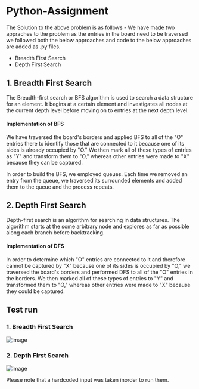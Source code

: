 # Python-Assignment
The Solution to the above problem is as follows - 
We have made two appraches to the problem as the entries in the board need to be traversed we followed both the below approaches and code to the below approaches are added as .py files.
- Breadth First Search
- Depth First Search

## 1. Breadth First Search
The Breadth-first search or BFS algorithm is used to search a data structure for an element. It begins at a certain element and investigates all nodes at the current depth level before moving on to entries at the next depth level.

#### Implementation of BFS

We have traversed the board's borders and applied BFS to all of the "O" entries there to identify those that are connected to it because one of its sides is already occupied by "O." We then mark all of these types of entries as "Y" and transform them to "O," whereas other entries were made to "X" because they can be captured.

In order to build the BFS, we employed queues. Each time we removed an entry from the queue, we traversed its surrounded elements and added them to the queue and the process repeats.

## 2. Depth First Search
Depth-first search is an algorithm for searching in data structures. The algorithm starts at the some arbitrary node and explores as far as possible along each branch before backtracking. 
#### Implementation of DFS
In order to determine which "O" entries are connected to it and therefore cannot be captured by "X" because one of its sides is occupied by "O," we traversed the board's borders and performed DFS to all of the "O" entries in the borders. We then marked all of these types of entries to "Y" and transformed them to "O," whereas other entries were made to "X" because they could be captured.

## Test run
### 1. Breadth First Search
![image](https://user-images.githubusercontent.com/123494344/215087989-57db998a-d301-476f-9bea-dddb19b036d4.png)

### 2. Depth First Search
![image](https://user-images.githubusercontent.com/123494344/215088085-43afd18a-7d27-4ccb-9360-c327fa937675.png)


Please note that a hardcoded input was taken inorder to run them.
